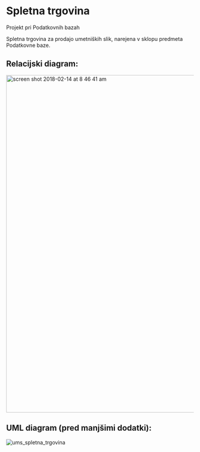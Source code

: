 # Spletna trgovina
Projekt pri Podatkovnih bazah 

Spletna trgovina za prodajo umetniških slik, narejena v sklopu predmeta Podatkovne baze.


## Relacijski diagram:

<img width="909" alt="screen shot 2018-02-14 at 8 46 41 am" src="https://user-images.githubusercontent.com/13337783/36192837-a6e2194a-1163-11e8-878e-6966594fa98e.png">

## UML diagram (pred manjšimi dodatki):
![ums_spletna_trgovina](https://user-images.githubusercontent.com/13337783/34249455-1485e86e-e63a-11e7-95c9-ff01011d3ffd.png)
